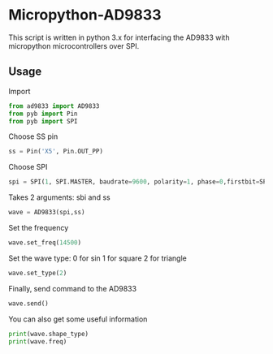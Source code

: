 # Micropython-AD9833

This script is written in python 3.x for interfacing the AD9833 with micropython microcontrollers over SPI.

## Usage

Import

```python
from ad9833 import AD9833
from pyb import Pin
from pyb import SPI
```

Choose SS pin

```python
ss = Pin('X5', Pin.OUT_PP)
```

Choose SPI

```python
spi = SPI(1, SPI.MASTER, baudrate=9600, polarity=1, phase=0,firstbit=SPI.MSB)
```

Takes 2 arguments: sbi and ss

```python
wave = AD9833(spi,ss)
```

Set the frequency

```python
wave.set_freq(14500)
```

Set the wave type: 0 for sin 1 for square 2 for triangle

```python
wave.set_type(2)
```

Finally, send command to the AD9833

```python
wave.send()
```

You can also get some useful information

```python
print(wave.shape_type)
print(wave.freq)
```
